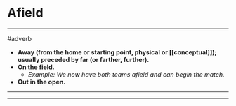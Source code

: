 # Afield
---
#adverb
- **Away (from the home or starting point, physical or [[conceptual]]); usually preceded by far (or farther, further).**
- **On the field.**
	- _Example: We now have both teams afield and can begin the match._
- **Out in the open.**
---
---
